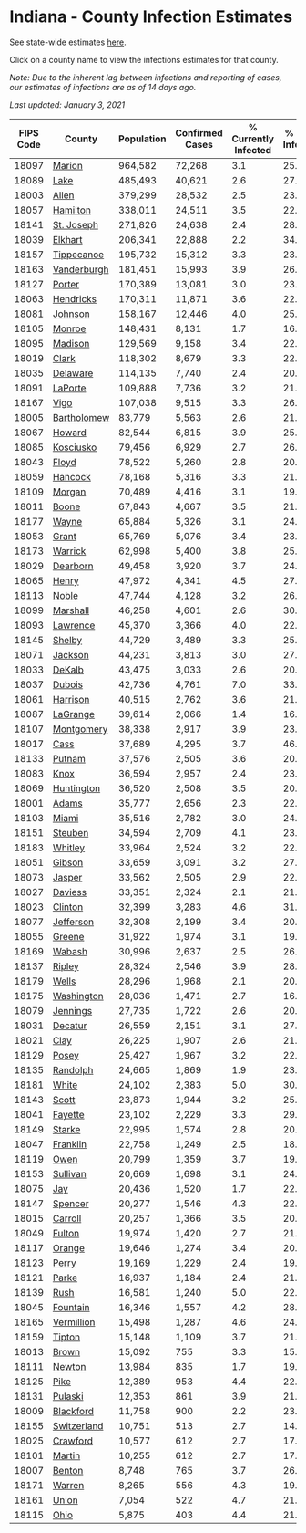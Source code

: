 # Indiana - County Infection Estimates

See state-wide estimates [here](/infections/us-in).

Click on a county name to view the infections estimates for that county.

*Note: Due to the inherent lag between infections and reporting of cases, our estimates of infections are as of 14 days ago.*

*Last updated: January 3, 2021*

|   FIPS Code |                     County |   Population |   Confirmed Cases |   % Currently Infected |   % Total Infected |
|-------------|----------------------------|--------------|-------------------|------------------------|--------------------|
|       18097 |           [Marion](marion) |      964,582 |            72,268 |                    3.1 |               25.3 |
|       18089 |               [Lake](lake) |      485,493 |            40,621 |                    2.6 |               27.1 |
|       18003 |             [Allen](allen) |      379,299 |            28,532 |                    2.5 |               23.3 |
|       18057 |       [Hamilton](hamilton) |      338,011 |            24,511 |                    3.5 |               22.4 |
|       18141 |   [St. Joseph](st.-joseph) |      271,826 |            24,638 |                    2.4 |               28.4 |
|       18039 |         [Elkhart](elkhart) |      206,341 |            22,888 |                    2.2 |               34.9 |
|       18157 |   [Tippecanoe](tippecanoe) |      195,732 |            15,312 |                    3.3 |               23.4 |
|       18163 | [Vanderburgh](vanderburgh) |      181,451 |            15,993 |                    3.9 |               26.1 |
|       18127 |           [Porter](porter) |      170,389 |            13,081 |                    3.0 |               23.5 |
|       18063 |     [Hendricks](hendricks) |      170,311 |            11,871 |                    3.6 |               22.3 |
|       18081 |         [Johnson](johnson) |      158,167 |            12,446 |                    4.0 |               25.1 |
|       18105 |           [Monroe](monroe) |      148,431 |             8,131 |                    1.7 |               16.6 |
|       18095 |         [Madison](madison) |      129,569 |             9,158 |                    3.4 |               22.3 |
|       18019 |             [Clark](clark) |      118,302 |             8,679 |                    3.3 |               22.6 |
|       18035 |       [Delaware](delaware) |      114,135 |             7,740 |                    2.4 |               20.9 |
|       18091 |         [LaPorte](laporte) |      109,888 |             7,736 |                    3.2 |               21.7 |
|       18167 |               [Vigo](vigo) |      107,038 |             9,515 |                    3.3 |               26.5 |
|       18005 | [Bartholomew](bartholomew) |       83,779 |             5,563 |                    2.6 |               21.3 |
|       18067 |           [Howard](howard) |       82,544 |             6,815 |                    3.9 |               25.3 |
|       18085 |     [Kosciusko](kosciusko) |       79,456 |             6,929 |                    2.7 |               26.4 |
|       18043 |             [Floyd](floyd) |       78,522 |             5,260 |                    2.8 |               20.9 |
|       18059 |         [Hancock](hancock) |       78,168 |             5,316 |                    3.3 |               21.1 |
|       18109 |           [Morgan](morgan) |       70,489 |             4,416 |                    3.1 |               19.4 |
|       18011 |             [Boone](boone) |       67,843 |             4,667 |                    3.5 |               21.3 |
|       18177 |             [Wayne](wayne) |       65,884 |             5,326 |                    3.1 |               24.1 |
|       18053 |             [Grant](grant) |       65,769 |             5,076 |                    3.4 |               23.5 |
|       18173 |         [Warrick](warrick) |       62,998 |             5,400 |                    3.8 |               25.6 |
|       18029 |       [Dearborn](dearborn) |       49,458 |             3,920 |                    3.7 |               24.5 |
|       18065 |             [Henry](henry) |       47,972 |             4,341 |                    4.5 |               27.2 |
|       18113 |             [Noble](noble) |       47,744 |             4,128 |                    3.2 |               26.7 |
|       18099 |       [Marshall](marshall) |       46,258 |             4,601 |                    2.6 |               30.2 |
|       18093 |       [Lawrence](lawrence) |       45,370 |             3,366 |                    4.0 |               22.9 |
|       18145 |           [Shelby](shelby) |       44,729 |             3,489 |                    3.3 |               25.1 |
|       18071 |         [Jackson](jackson) |       44,231 |             3,813 |                    3.0 |               27.9 |
|       18033 |           [DeKalb](dekalb) |       43,475 |             3,033 |                    2.6 |               20.9 |
|       18037 |           [Dubois](dubois) |       42,736 |             4,761 |                    7.0 |               33.1 |
|       18061 |       [Harrison](harrison) |       40,515 |             2,762 |                    3.6 |               21.1 |
|       18087 |       [LaGrange](lagrange) |       39,614 |             2,066 |                    1.4 |               16.4 |
|       18107 |   [Montgomery](montgomery) |       38,338 |             2,917 |                    3.9 |               23.5 |
|       18017 |               [Cass](cass) |       37,689 |             4,295 |                    3.7 |               46.5 |
|       18133 |           [Putnam](putnam) |       37,576 |             2,505 |                    3.6 |               20.5 |
|       18083 |               [Knox](knox) |       36,594 |             2,957 |                    2.4 |               23.9 |
|       18069 |   [Huntington](huntington) |       36,520 |             2,508 |                    3.5 |               20.1 |
|       18001 |             [Adams](adams) |       35,777 |             2,656 |                    2.3 |               22.1 |
|       18103 |             [Miami](miami) |       35,516 |             2,782 |                    3.0 |               24.2 |
|       18151 |         [Steuben](steuben) |       34,594 |             2,709 |                    4.1 |               23.4 |
|       18183 |         [Whitley](whitley) |       33,964 |             2,524 |                    3.2 |               22.1 |
|       18051 |           [Gibson](gibson) |       33,659 |             3,091 |                    3.2 |               27.0 |
|       18073 |           [Jasper](jasper) |       33,562 |             2,505 |                    2.9 |               22.7 |
|       18027 |         [Daviess](daviess) |       33,351 |             2,324 |                    2.1 |               21.4 |
|       18023 |         [Clinton](clinton) |       32,399 |             3,283 |                    4.6 |               31.1 |
|       18077 |     [Jefferson](jefferson) |       32,308 |             2,199 |                    3.4 |               20.4 |
|       18055 |           [Greene](greene) |       31,922 |             1,974 |                    3.1 |               19.6 |
|       18169 |           [Wabash](wabash) |       30,996 |             2,637 |                    2.5 |               26.0 |
|       18137 |           [Ripley](ripley) |       28,324 |             2,546 |                    3.9 |               28.0 |
|       18179 |             [Wells](wells) |       28,296 |             1,968 |                    2.1 |               20.7 |
|       18175 |   [Washington](washington) |       28,036 |             1,471 |                    2.7 |               16.0 |
|       18079 |       [Jennings](jennings) |       27,735 |             1,722 |                    2.6 |               20.0 |
|       18031 |         [Decatur](decatur) |       26,559 |             2,151 |                    3.1 |               27.6 |
|       18021 |               [Clay](clay) |       26,225 |             1,907 |                    2.6 |               21.9 |
|       18129 |             [Posey](posey) |       25,427 |             1,967 |                    3.2 |               22.5 |
|       18135 |       [Randolph](randolph) |       24,665 |             1,869 |                    1.9 |               23.0 |
|       18181 |             [White](white) |       24,102 |             2,383 |                    5.0 |               30.9 |
|       18143 |             [Scott](scott) |       23,873 |             1,944 |                    3.2 |               25.3 |
|       18041 |         [Fayette](fayette) |       23,102 |             2,229 |                    3.3 |               29.4 |
|       18149 |           [Starke](starke) |       22,995 |             1,574 |                    2.8 |               20.9 |
|       18047 |       [Franklin](franklin) |       22,758 |             1,249 |                    2.5 |               18.2 |
|       18119 |               [Owen](owen) |       20,799 |             1,359 |                    3.7 |               19.5 |
|       18153 |       [Sullivan](sullivan) |       20,669 |             1,698 |                    3.1 |               24.5 |
|       18075 |                 [Jay](jay) |       20,436 |             1,520 |                    1.7 |               22.7 |
|       18147 |         [Spencer](spencer) |       20,277 |             1,546 |                    4.3 |               22.0 |
|       18015 |         [Carroll](carroll) |       20,257 |             1,366 |                    3.5 |               20.7 |
|       18049 |           [Fulton](fulton) |       19,974 |             1,420 |                    2.7 |               21.6 |
|       18117 |           [Orange](orange) |       19,646 |             1,274 |                    3.4 |               20.6 |
|       18123 |             [Perry](perry) |       19,169 |             1,229 |                    2.4 |               19.3 |
|       18121 |             [Parke](parke) |       16,937 |             1,184 |                    2.4 |               21.0 |
|       18139 |               [Rush](rush) |       16,581 |             1,240 |                    5.0 |               22.2 |
|       18045 |       [Fountain](fountain) |       16,346 |             1,557 |                    4.2 |               28.0 |
|       18165 |   [Vermillion](vermillion) |       15,498 |             1,287 |                    4.6 |               24.0 |
|       18159 |           [Tipton](tipton) |       15,148 |             1,109 |                    3.7 |               21.8 |
|       18013 |             [Brown](brown) |       15,092 |               755 |                    3.3 |               15.1 |
|       18111 |           [Newton](newton) |       13,984 |               835 |                    1.7 |               19.7 |
|       18125 |               [Pike](pike) |       12,389 |               953 |                    4.4 |               22.4 |
|       18131 |         [Pulaski](pulaski) |       12,353 |               861 |                    3.9 |               21.5 |
|       18009 |     [Blackford](blackford) |       11,758 |               900 |                    2.2 |               23.0 |
|       18155 | [Switzerland](switzerland) |       10,751 |               513 |                    2.7 |               14.7 |
|       18025 |       [Crawford](crawford) |       10,577 |               612 |                    2.7 |               17.5 |
|       18101 |           [Martin](martin) |       10,255 |               612 |                    2.7 |               17.5 |
|       18007 |           [Benton](benton) |        8,748 |               765 |                    3.7 |               26.4 |
|       18171 |           [Warren](warren) |        8,265 |               556 |                    4.3 |               19.4 |
|       18161 |             [Union](union) |        7,054 |               522 |                    4.7 |               21.8 |
|       18115 |               [Ohio](ohio) |        5,875 |               403 |                    4.4 |               21.0 |